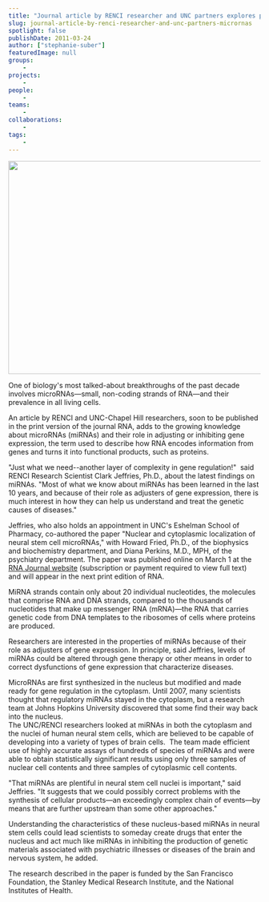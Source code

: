 ```yaml
---
title: "Journal article by RENCI researcher and UNC partners explores properties of microRNAs"
slug: journal-article-by-renci-researcher-and-unc-partners-micrornas
spotlight: false
publishDate: 2011-03-24
author: ["stephanie-suber"]
featuredImage: null
groups:
    - 
projects:
    - 
people:
    - 
teams: 
    - 
collaborations:
    - 
tags:
    -
---
```


<p><img class="alignnone size-full wp-image-7210" title="microRNAs" src="https://www.renci.org/wp-content/uploads/2011/03/microRNAs.jpg" alt="" width="640" height="426" /></p>

<p>One of biology's most talked-about breakthroughs of the past decade involves microRNAs—small, non-coding strands of RNA—and their prevalence in all living cells. </p>

<p>An article by RENCI and UNC-Chapel Hill researchers, soon to be published in the print version of the journal RNA, adds to the growing knowledge about microRNAs (miRNAs) and their role in adjusting or inhibiting gene expression, the term used to describe how RNA encodes information from genes and turns it into functional products, such as proteins.</p>

<p>"Just what we need--another layer of complexity in gene regulation!"  said RENCI Research Scientist Clark Jeffries, Ph.D., about the latest findings on miRNAs. "Most of what we know about miRNAs has been learned in the last 10 years, and because of their role as adjusters of gene expression, there is much interest in how they can help us understand and treat the genetic causes of diseases."</p>

<p>Jeffries, who also holds an appointment in UNC's Eshelman School of Pharmacy, co-authored the paper "Nuclear and cytoplasmic localization of neural stem cell microRNAs," with Howard Fried, Ph.D., of the biophysics and biochemistry department, and Diana Perkins, M.D., MPH, of the psychiatry department. The paper was published online on March 1 at the <a href="http://rnajournal.cshlp.org/content/17/4/675" target="_blank">RNA Journal website</a> (subscription or payment required to view full text) and will appear in the next print edition of RNA.</p>

<p>MiRNA strands contain only about 20 individual nucleotides, the molecules that comprise RNA and DNA strands, compared to the thousands of nucleotides that make up messenger RNA (mRNA)—the RNA that carries genetic code from DNA templates to the ribosomes of cells where proteins are produced.</p>

<p>Researchers are interested in the properties of miRNAs because of their role as adjusters of gene expression. In principle, said Jeffries, levels of miRNAs could be altered through gene therapy or other means in order to correct dysfunctions of gene expression that characterize diseases.</p>

<p>MicroRNAs are first synthesized in the nucleus but modified and made ready for gene regulation in the cytoplasm. Until 2007, many scientists thought that regulatory miRNAs stayed in the cytoplasm, but a research team at Johns Hopkins University discovered that some find their way back into the nucleus.<br />
 The UNC/RENCI researchers looked at miRNAs in both the cytoplasm and the nuclei of human neural stem cells, which are believed to be capable of developing into a variety of types of brain cells.  The team made efficient use of highly accurate assays of hundreds of species of miRNAs and were able to obtain statistically significant results using only three samples of nuclear cell contents and three samples of cytoplasmic cell contents.</p>

<p>"That miRNAs are plentiful in neural stem cell nuclei is important," said Jeffries. "It suggests that we could possibly correct problems with the synthesis of cellular products—an exceedingly complex chain of events—by means that are further upstream than some other approaches."</p>

<p>Understanding the characteristics of these nucleus-based miRNAs in neural stem cells could lead scientists to someday create drugs that enter the nucleus and act much like miRNAs in inhibiting the production of genetic materials associated with psychiatric illnesses or diseases of the brain and nervous system, he added.</p>

<p>The research described in the paper is funded by the San Francisco Foundation, the Stanley Medical Research Institute, and the National Institutes of Health.</p>

<!-- old news

["Clark Jeffries","microRNAs","RNA Journal"]

-->
